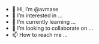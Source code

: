 - 👋 Hi, I’m @avmase
- 👀 I’m interested in ...
- 🌱 I’m currently learning ...
- 💞️ I’m looking to collaborate on ...
- 📫 How to reach me ...

<!---
avmase/avmase is a ✨ special ✨ repository because its `README.md` (this file) appears on your GitHub profile.
You can click the Preview link to take a look at your changes.
--->
